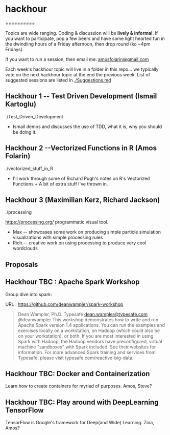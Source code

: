 

# hackhour
==========

Topics are wide ranging. Coding & discussion will be **lively & informal**. If you want to participate, pop a few beers and have some light hearted fun in the dwindling hours of a Friday afternoon, then drop round (ko ~4pm Fridays).

If you want to run a session, then email me: amosfolarin@gmail.com

Each week's hackhour topic will live in a folder in this repo... we typically vote on the next hackhour topic at the end the previous week. List of suggested sessions are listed in [./Suggestions.md](./Suggestions.md)


Hackhour 1 -- Test Driven Development (Ismail Kartoglu)
-------------------------------------------------------
./Test_Driven_Development
- Ismail demos and discusses the use of TDD, what it is, why you should be doing it.


Hackhour 2 --Vectorized Functions in R (Amos Folarin) 
-----------------------------------------------------
./vectorized_stuff_in_R

- I'll work through some of Richard Pugh's notes on R's Vectorized Functions + A bit of extra stuff I've thrown in.


Hackhour 3 (Maximilian Kerz, Richard Jackson)
---------------------------------------------
./processing

https://processing.org/ programmatic visual tool.
- Max -- showcases some work on producing simple particle simulation visualizations with simple processing rules
- Rich -- creative work on using processing to produce very cool wordclouds


## Proposals

Hackhour TBC : Apache Spark Workshop 
--------------------------------------------------
Group dive into spark:

URL : https://github.com/deanwampler/spark-workshop

>Dean Wampler, Ph.D. Typesafe dean.wampler@typesafe.com @deanwampler
>This workshop demonstrates how to write and run Apache Spark version 1.4 applications. You can run the examples and exercises locally on a workstation, on Hadoop (which could also be on your workstation), or both.
>If you are most interested in using Spark with Hadoop, the Hadoop vendors have preconfigured, virtual machine "sandboxes" with Spark included. See their websites for information.
>For more advanced Spark training and services from Typesafe, please visit typesafe.com/reactive-big-data.


Hackhour TBC: Docker and Containerization
------------------------------------------
Learn how to create containers for myriad of purposes.
Amos, Steve?


Hackhour TBC: Play around with DeepLearning TensorFlow
------------------------------------------------------
TensorFlow is Google's framework for Deep(and Wide) Learning. 
Zina, Amos?







